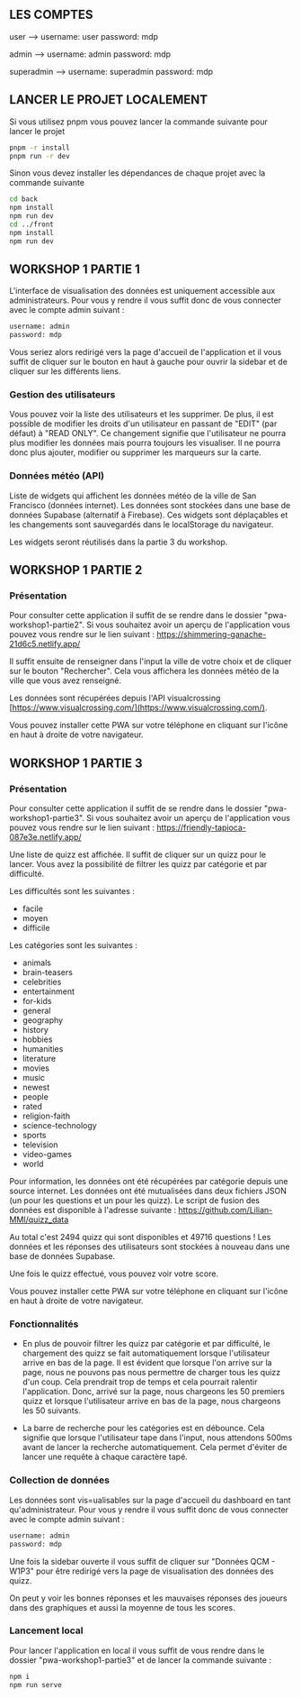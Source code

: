## LES COMPTES 

user --> 
    username: user
    password: mdp

admin -->
    username: admin
    password: mdp

superadmin -->
    username: superadmin
    password: mdp

## LANCER LE PROJET LOCALEMENT

Si vous utilisez pnpm vous pouvez lancer la commande suivante pour lancer le projet

```bash
pnpm -r install
pnpm run -r dev
```

Sinon vous devez installer les dépendances de chaque projet avec la commande suivante

```bash
cd back
npm install
npm run dev
cd ../front
npm install
npm run dev
```

## WORKSHOP 1 PARTIE 1

L'interface de visualisation des données est uniquement accessible aux administrateurs.
Pour vous y rendre il vous suffit donc de vous connecter avec le compte admin suivant :

```bash
username: admin
password: mdp
```

Vous seriez alors redirigé vers la page d'accueil de l'application et il vous suffit de cliquer sur le bouton en haut à gauche pour ouvrir la sidebar et de cliquer sur les différents liens.

### Gestion des utilisateurs

Vous pouvez voir la liste des utilisateurs et les supprimer.
De plus, il est possible de modifier les droits d'un utilisateur en passant de "EDIT" (par défaut) à "READ ONLY". Ce changement signifie que l'utilisateur ne pourra plus modifier les données mais pourra toujours les visualiser. Il ne pourra donc plus ajouter, modifier ou supprimer les marqueurs sur la carte.

### Données météo (API)

Liste de widgets qui affichent les données météo de la ville de San Francisco (données internet).
Les données sont stockées dans une base de données Supabase (alternatif à Firebase).
Ces widgets sont déplaçables et les changements sont sauvegardés dans le localStorage du navigateur.

Les widgets seront réutilisés dans la partie 3 du workshop.

## WORKSHOP 1 PARTIE 2

### Présentation

Pour consulter cette application il suffit de se rendre dans le dossier "pwa-workshop1-partie2".
Si vous souhaitez avoir un aperçu de l'application vous pouvez vous rendre sur le lien suivant : https://shimmering-ganache-21d6c5.netlify.app/

Il suffit ensuite de renseigner dans l'input la ville de votre choix et de cliquer sur le bouton "Rechercher".
Cela vous affichera les données météo de la ville que vous avez renseigné.

Les données sont récupérées depuis l'API visualcrossing [https://www.visualcrossing.com/](https://www.visualcrossing.com/).

Vous pouvez installer cette PWA sur votre téléphone en cliquant sur l'icône en haut à droite de votre navigateur.

## WORKSHOP 1 PARTIE 3

### Présentation

Pour consulter cette application il suffit de se rendre dans le dossier "pwa-workshop1-partie3".
Si vous souhaitez avoir un aperçu de l'application vous pouvez vous rendre sur le lien suivant : https://friendly-tapioca-087e3e.netlify.app/

Une liste de quizz est affichée. Il suffit de cliquer sur un quizz pour le lancer.
Vous avez la possibilité de filtrer les quizz par catégorie et par difficulté.

Les difficultés sont les suivantes :
- facile
- moyen
- difficile

Les catégories sont les suivantes :
- animals
- brain-teasers
- celebrities
- entertainment
- for-kids
- general
- geography
- history
- hobbies
- humanities
- literature
- movies
- music
- newest
- people
- rated
- religion-faith
- science-technology
- sports
- television
- video-games
- world

Pour information, les données ont été récupérées par catégorie depuis une source internet. Les données ont été mutualisées dans deux fichiers JSON (un pour les questions et un pour les quizz).
Le script de fusion des données est disponible à l'adresse suivante : https://github.com/Lilian-MMI/quizz_data

Au total c'est 2494 quizz qui sont disponibles et 49716 questions !
Les données et les réponses des utilisateurs sont stockées à nouveau dans une base de données Supabase.

Une fois le quizz effectué, vous pouvez voir votre score.

Vous pouvez installer cette PWA sur votre téléphone en cliquant sur l'icône en haut à droite de votre navigateur.

### Fonctionnalités

- En plus de pouvoir filtrer les quizz par catégorie et par difficulté, le chargement des quizz se fait automatiquement lorsque l'utilisateur arrive en bas de la page.
Il est évident que lorsque l'on arrive sur la page, nous ne pouvons pas nous permettre de charger tous les quizz d'un coup. Cela prendrait trop de temps et cela pourrait ralentir l'application. Donc, arrivé sur la page, nous chargeons les 50 premiers quizz et lorsque l'utilisateur arrive en bas de la page, nous chargeons les 50 suivants.

- La barre de recherche pour les catégories est en débounce. Cela signifie que lorsque l'utilisateur tape dans l'input, nous attendons 500ms avant de lancer la recherche automatiquement. Cela permet d'éviter de lancer une requête à chaque caractère tapé.

### Collection de données

Les données sont vis=ualisables sur la page d'accueil du dashboard en tant qu'administrateur.
Pour vous y rendre il vous suffit donc de vous connecter avec le compte admin suivant :

```bash
username: admin
password: mdp
```

Une fois la sidebar ouverte il vous suffit de cliquer sur "Données QCM - W1P3" pour être redirigé vers la page de visualisation des données des quizz.

On peut y voir les bonnes réponses et les mauvaises réponses des joueurs dans des graphiques et aussi la moyenne de tous les scores.

### Lancement local

Pour lancer l'application en local il vous suffit de vous rendre dans le dossier "pwa-workshop1-partie3" et de lancer la commande suivante :

```bash
npm i
npm run serve
```


